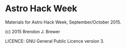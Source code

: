 Astro Hack Week
===============

Materials for Astro Hack Week, September/October 2015.

(c) 2015 Brendon J. Brewer

LICENCE: GNU General Public Licence version 3.


